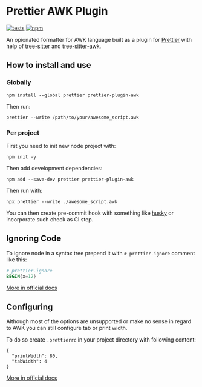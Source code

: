 # Prettier AWK Plugin

[![tests](https://github.com/Beaglefoot/prettier-plugin-awk/actions/workflows/tests.yml/badge.svg)](https://github.com/Beaglefoot/prettier-plugin-awk/actions/workflows/tests.yml)
[![npm](https://img.shields.io/npm/v/prettier-plugin-awk)](https://www.npmjs.com/package/prettier-plugin-awk)

An opionated formatter for AWK language built as a plugin for [Prettier](https://github.com/prettier/prettier) with help of [tree-sitter](https://github.com/tree-sitter/tree-sitter) and [tree-sitter-awk](https://github.com/Beaglefoot/tree-sitter-awk).


## How to install and use

### Globally
```
npm install --global prettier prettier-plugin-awk
```

Then run:
```
prettier --write /path/to/your/awesome_script.awk
```

### Per project

First you need to init new node project with:
```
npm init -y
```

Then add development dependencies:
```
npm add --save-dev prettier prettier-plugin-awk
```

Then run with:
```
npx prettier --write ./awesome_script.awk
```

You can then create pre-commit hook with something like [husky](https://github.com/typicode/husky) or incorporate such check as CI step.


## Ignoring Code

To ignore node in a syntax tree prepend it with `# prettier-ignore` comment like this:
```awk
# prettier-ignore
BEGIN{x=12}
```

[More in official docs](https://prettier.io/docs/en/ignore.html)

## Configuring

Although most of the options are unsupported or make no sense in regard to AWK you can still configure tab or print width.

To do so create `.prettierrc` in your project directory with following content:
```
{
  "printWidth": 80,
  "tabWidth": 4
}
```

[More in official docs](https://prettier.io/docs/en/options.html)
